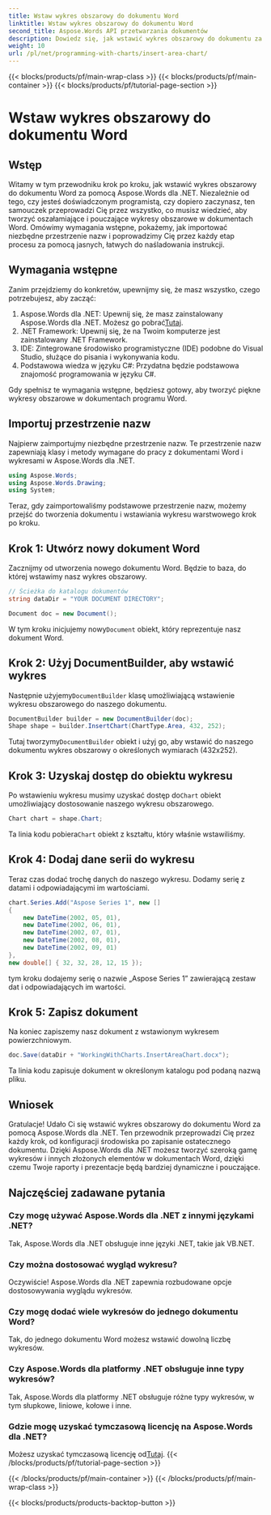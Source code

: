 ```yaml
---
title: Wstaw wykres obszarowy do dokumentu Word
linktitle: Wstaw wykres obszarowy do dokumentu Word
second_title: Aspose.Words API przetwarzania dokumentów
description: Dowiedz się, jak wstawić wykres obszarowy do dokumentu za pomocą Aspose.Words dla .NET. Dodaj dane serii i zapisz dokument z wykresem.
weight: 10
url: /pl/net/programming-with-charts/insert-area-chart/
---
```


{{< blocks/products/pf/main-wrap-class >}}
{{< blocks/products/pf/main-container >}}
{{< blocks/products/pf/tutorial-page-section >}}

# Wstaw wykres obszarowy do dokumentu Word

## Wstęp

Witamy w tym przewodniku krok po kroku, jak wstawić wykres obszarowy do dokumentu Word za pomocą Aspose.Words dla .NET. Niezależnie od tego, czy jesteś doświadczonym programistą, czy dopiero zaczynasz, ten samouczek przeprowadzi Cię przez wszystko, co musisz wiedzieć, aby tworzyć oszałamiające i pouczające wykresy obszarowe w dokumentach Word. Omówimy wymagania wstępne, pokażemy, jak importować niezbędne przestrzenie nazw i poprowadzimy Cię przez każdy etap procesu za pomocą jasnych, łatwych do naśladowania instrukcji.

## Wymagania wstępne

Zanim przejdziemy do konkretów, upewnijmy się, że masz wszystko, czego potrzebujesz, aby zacząć:

1.  Aspose.Words dla .NET: Upewnij się, że masz zainstalowany Aspose.Words dla .NET. Możesz go pobrać[Tutaj](https://releases.aspose.com/words/net/).
2. .NET Framework: Upewnij się, że na Twoim komputerze jest zainstalowany .NET Framework.
3. IDE: Zintegrowane środowisko programistyczne (IDE) podobne do Visual Studio, służące do pisania i wykonywania kodu.
4. Podstawowa wiedza w języku C#: Przydatna będzie podstawowa znajomość programowania w języku C#.

Gdy spełnisz te wymagania wstępne, będziesz gotowy, aby tworzyć piękne wykresy obszarowe w dokumentach programu Word.

## Importuj przestrzenie nazw

Najpierw zaimportujmy niezbędne przestrzenie nazw. Te przestrzenie nazw zapewniają klasy i metody wymagane do pracy z dokumentami Word i wykresami w Aspose.Words dla .NET.

```csharp
using Aspose.Words;
using Aspose.Words.Drawing;
using System;
```

Teraz, gdy zaimportowaliśmy podstawowe przestrzenie nazw, możemy przejść do tworzenia dokumentu i wstawiania wykresu warstwowego krok po kroku.

## Krok 1: Utwórz nowy dokument Word

Zacznijmy od utworzenia nowego dokumentu Word. Będzie to baza, do której wstawimy nasz wykres obszarowy.

```csharp
// Ścieżka do katalogu dokumentów
string dataDir = "YOUR DOCUMENT DIRECTORY";

Document doc = new Document();
```

 W tym kroku inicjujemy nowy`Document` obiekt, który reprezentuje nasz dokument Word.

## Krok 2: Użyj DocumentBuilder, aby wstawić wykres

 Następnie użyjemy`DocumentBuilder` klasę umożliwiającą wstawienie wykresu obszarowego do naszego dokumentu.

```csharp
DocumentBuilder builder = new DocumentBuilder(doc);
Shape shape = builder.InsertChart(ChartType.Area, 432, 252);
```

 Tutaj tworzymy`DocumentBuilder` obiekt i użyj go, aby wstawić do naszego dokumentu wykres obszarowy o określonych wymiarach (432x252).

## Krok 3: Uzyskaj dostęp do obiektu wykresu

 Po wstawieniu wykresu musimy uzyskać dostęp do`Chart` obiekt umożliwiający dostosowanie naszego wykresu obszarowego.

```csharp
Chart chart = shape.Chart;
```

 Ta linia kodu pobiera`Chart` obiekt z kształtu, który właśnie wstawiliśmy.

## Krok 4: Dodaj dane serii do wykresu

Teraz czas dodać trochę danych do naszego wykresu. Dodamy serię z datami i odpowiadającymi im wartościami.

```csharp
chart.Series.Add("Aspose Series 1", new []
{
    new DateTime(2002, 05, 01),
    new DateTime(2002, 06, 01),
    new DateTime(2002, 07, 01),
    new DateTime(2002, 08, 01),
    new DateTime(2002, 09, 01)
}, 
new double[] { 32, 32, 28, 12, 15 });
```

tym kroku dodajemy serię o nazwie „Aspose Series 1” zawierającą zestaw dat i odpowiadających im wartości.

## Krok 5: Zapisz dokument

Na koniec zapiszemy nasz dokument z wstawionym wykresem powierzchniowym.

```csharp
doc.Save(dataDir + "WorkingWithCharts.InsertAreaChart.docx");
```

Ta linia kodu zapisuje dokument w określonym katalogu pod podaną nazwą pliku.

## Wniosek

Gratulacje! Udało Ci się wstawić wykres obszarowy do dokumentu Word za pomocą Aspose.Words dla .NET. Ten przewodnik przeprowadzi Cię przez każdy krok, od konfiguracji środowiska po zapisanie ostatecznego dokumentu. Dzięki Aspose.Words dla .NET możesz tworzyć szeroką gamę wykresów i innych złożonych elementów w dokumentach Word, dzięki czemu Twoje raporty i prezentacje będą bardziej dynamiczne i pouczające.

## Najczęściej zadawane pytania

### Czy mogę używać Aspose.Words dla .NET z innymi językami .NET?
Tak, Aspose.Words dla .NET obsługuje inne języki .NET, takie jak VB.NET.

### Czy można dostosować wygląd wykresu?
Oczywiście! Aspose.Words dla .NET zapewnia rozbudowane opcje dostosowywania wyglądu wykresów.

### Czy mogę dodać wiele wykresów do jednego dokumentu Word?
Tak, do jednego dokumentu Word możesz wstawić dowolną liczbę wykresów.

### Czy Aspose.Words dla platformy .NET obsługuje inne typy wykresów?
Tak, Aspose.Words dla platformy .NET obsługuje różne typy wykresów, w tym słupkowe, liniowe, kołowe i inne.

### Gdzie mogę uzyskać tymczasową licencję na Aspose.Words dla .NET?
 Możesz uzyskać tymczasową licencję od[Tutaj](https://purchase.aspose.com/temporary-license/).
{{< /blocks/products/pf/tutorial-page-section >}}

{{< /blocks/products/pf/main-container >}}
{{< /blocks/products/pf/main-wrap-class >}}

{{< blocks/products/products-backtop-button >}}
